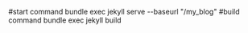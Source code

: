 #start command
bundle exec jekyll serve --baseurl "/my_blog"
#build command
bundle exec jekyll build
